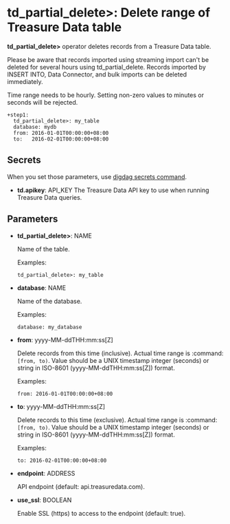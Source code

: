 # td_partial_delete>: Delete range of Treasure Data table

**td_partial_delete>** operator deletes records from a Treasure Data table.

Please be aware that records imported using streaming import can't be deleted for several hours using td_partial_delete. Records imported by INSERT INTO, Data Connector, and bulk imports can be deleted immediately.

Time range needs to be hourly. Setting non-zero values to minutes or seconds will be rejected.

    +step1:
      td_partial_delete>: my_table
      database: mydb
      from: 2016-01-01T00:00:00+08:00
      to:   2016-02-01T00:00:00+08:00

## Secrets

When you set those parameters, use [digdag secrets command](https://docs.digdag.io/command_reference.html#secrets).

* **td.apikey**: API_KEY
  The Treasure Data API key to use when running Treasure Data queries.

## Parameters

* **td_partial_delete>**: NAME

  Name of the table.

  Examples:

  ```
  td_partial_delete>: my_table
  ```

* **database**: NAME

  Name of the database.

  Examples:

  ```
  database: my_database
  ```

* **from**: yyyy-MM-ddTHH:mm:ss[Z]

  Delete records from this time (inclusive). Actual time range is :command:`[from, to)`. Value should be a UNIX timestamp integer (seconds) or string in ISO-8601 (yyyy-MM-ddTHH:mm:ss[Z]) format.

  Examples:

  ```
  from: 2016-01-01T00:00:00+08:00
  ```

* **to**: yyyy-MM-ddTHH:mm:ss[Z]

  Delete records to this time (exclusive). Actual time range is :command:`[from, to)`. Value should be a UNIX timestamp integer (seconds) or string in ISO-8601 (yyyy-MM-ddTHH:mm:ss[Z]) format.

  Examples:

  ```
  to: 2016-02-01T00:00:00+08:00
  ```

* **endpoint**: ADDRESS

  API endpoint (default: api.treasuredata.com).

* **use_ssl**: BOOLEAN

  Enable SSL (https) to access to the endpoint (default: true).

